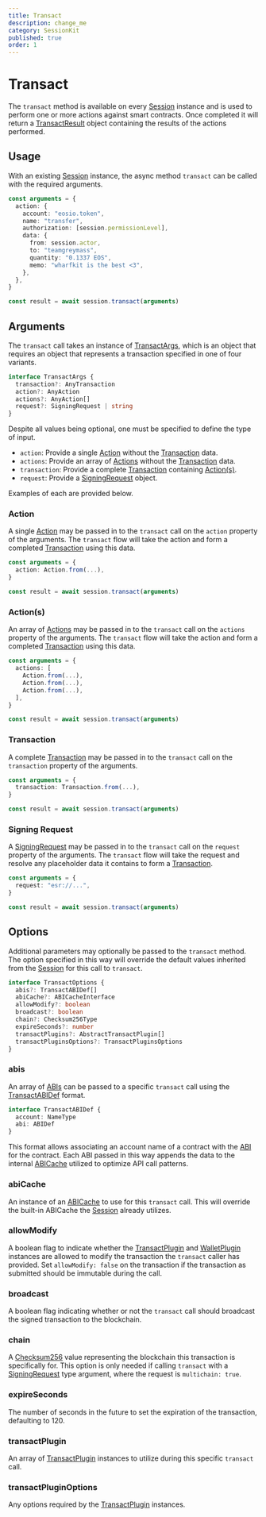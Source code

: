 ```yaml
---
title: Transact
description: change_me
category: SessionKit
published: true
order: 1
---
```


# Transact

The `transact` method is available on every [Session](/docs/sessionkit/session) instance and is used to perform one or more actions against smart contracts. Once completed it will return a [TransactResult](/docs/sessionkit/transact-result) object containing the results of the actions performed.

## Usage

With an existing [Session](/docs/sessionkit/session) instance, the async method `transact` can be called with the required arguments.

```ts
const arguments = {
  action: {
    account: "eosio.token",
    name: "transfer",
    authorization: [session.permissionLevel],
    data: {
      from: session.actor,
      to: "teamgreymass",
      quantity: "0.1337 EOS",
      memo: "wharfkit is the best <3",
    },
  },
}

const result = await session.transact(arguments)
```

## Arguments

The `transact` call takes an instance of [TransactArgs](https://wharfkit.github.io/session/interfaces/TransactArgs.html), which is an object that requires an object that represents a transaction specified in one of four variants.

```ts
interface TransactArgs {
  transaction?: AnyTransaction
  action?: AnyAction
  actions?: AnyAction[]
  request?: SigningRequest | string
}
```

Despite all values being optional, one must be specified to define the type of input.

- `action`: Provide a single [Action](#) without the [Transaction](#) data.
- `actions`: Provide an array of [Actions](#) without the [Transaction](#) data.
- `transaction`: Provide a complete [Transaction](#) containing [Action(s)](#).
- `request`: Provide a [SigningRequest](#) object.

Examples of each are provided below.

### Action

A single [Action](#) may be passed in to the `transact` call on the `action` property of the arguments. The `transact` flow will take the action and form a completed [Transaction](#) using this data.

```ts
const arguments = {
  action: Action.from(...),
}

const result = await session.transact(arguments)
```

### Action(s)

An array of [Actions](#) may be passed in to the `transact` call on the `actions` property of the arguments. The `transact` flow will take the action and form a completed [Transaction](#) using this data.

```ts
const arguments = {
  actions: [
    Action.from(...),
    Action.from(...),
    Action.from(...),
  ],
}

const result = await session.transact(arguments)
```

### Transaction

A complete [Transaction](#) may be passed in to the `transact` call on the `transaction` property of the arguments.

```ts
const arguments = {
  transaction: Transaction.from(...),
}

const result = await session.transact(arguments)
```

### Signing Request

A [SigningRequest](#) may be passed in to the `transact` call on the `request` property of the arguments. The `transact` flow will take the request and resolve any placeholder data it contains to form a [Transaction](#).

```ts
const arguments = {
  request: "esr://...",
}

const result = await session.transact(arguments)
```

## Options

Additional parameters may optionally be passed to the `transact` method. The option specified in this way will override the default values inherited from the [Session](/docs/sessionkit/session) for this call to `transact`.

```ts
interface TransactOptions {
  abis?: TransactABIDef[]
  abiCache?: ABICacheInterface
  allowModify?: boolean
  broadcast?: boolean
  chain?: Checksum256Type
  expireSeconds?: number
  transactPlugins?: AbstractTransactPlugin[]
  transactPluginsOptions?: TransactPluginsOptions
}
```

### abis

An array of [ABIs](#) can be passed to a specific `transact` call using the [TransactABIDef](https://wharfkit.github.io/session/interfaces/TransactABIDef.html) format.

```ts
interface TransactABIDef {
  account: NameType
  abi: ABIDef
}
```

This format allows associating an account name of a contract with the [ABI](#) for the contract. Each ABI passed in this way appends the data to the internal [ABICache](#) utilized to optimize API call patterns.

### abiCache

An instance of an [ABICache](#) to use for this `transact` call. This will override the built-in ABICache the [Session](#) already utilizes.

### allowModify

A boolean flag to indicate whether the [TransactPlugin](#) and [WalletPlugin](#) instances are allowed to modify the transaction the `transact` caller has provided. Set `allowModify: false` on the transaction if the transaction as submitted should be immutable during the call.

### broadcast

A boolean flag indicating whether or not the `transact` call should broadcast the signed transaction to the blockchain.

### chain

A [Checksum256](#) value representing the blockchain this transaction is specifically for. This option is only needed if calling `transact` with a [SigningRequest](#) type argument, where the request is `multichain: true`.

### expireSeconds

The number of seconds in the future to set the expiration of the transaction, defaulting to 120.

### transactPlugin

An array of [TransactPlugin](#) instances to utilize during this specific `transact` call.

### transactPluginOptions

Any options required by the [TransactPlugin](#) instances.
